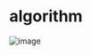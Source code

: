 # algorithm
![image](https://user-images.githubusercontent.com/76815825/124412215-f9225680-dd88-11eb-8936-f065a6203ef7.png)
